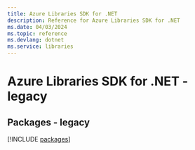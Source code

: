 ```yaml
---
title: Azure Libraries SDK for .NET
description: Reference for Azure Libraries SDK for .NET
ms.date: 04/03/2024
ms.topic: reference
ms.devlang: dotnet
ms.service: libraries
---
```

# Azure Libraries SDK for .NET - legacy
## Packages - legacy
[!INCLUDE [packages](libraries-index.md)]